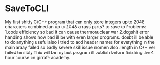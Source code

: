 # SaveToCLI
My first shitty C/C++ program that can only store integers up to 2048 characters combined an up to 2048 arrays parts? to save to
Problems:
1.code efficiency so bad it can cause thermonuclear war
2.dogshit error handling
shows how bad ill be with even larger programs. doubt ill be able to do anything useful
also i tried to add header names for everything in the main araay failed so badly severe skill issue momen
also .length in C++ ver failed terriibly
This will be my last program ill publish before finishing the 4 hour course on girrafe academy.
